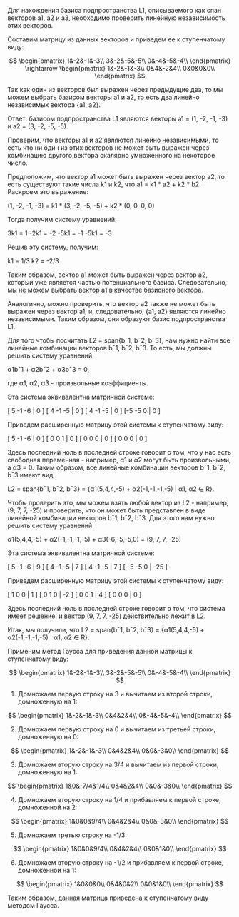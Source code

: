 Для нахождения базиса подпространства L1, описываемого как спан векторов a1, a2 и a3, необходимо проверить линейную независимость этих векторов.

Составим матрицу из данных векторов и приведем ее к ступенчатому виду:

$$
\begin{pmatrix}
1&-2&-1&-3\\
3&-2&-5&-5\\
0&-4&-5&-4\\
\end{pmatrix}
\rightarrow
\begin{pmatrix}
1&-2&-1&-3\\
0&4&-2&4\\
0&0&0&0\\
\end{pmatrix}
$$

Так как один из векторов был выражен через предыдущие два, то мы можем выбрать базисом векторы a1 и a2, то есть два линейно независимых вектора {a1, a2}.

Ответ: базисом подпространства L1 являются векторы a1 = (1, -2, -1, -3) и a2 = (3, -2, -5, -5).

Проверим, что векторы a1 и a2 являются линейно независимыми, то есть что ни один из этих векторов не может быть выражен через комбинацию другого вектора скалярно умноженного на некоторое число.

Предположим, что вектор a1 может быть выражен через вектор a2, то есть существуют такие числа k1 и k2, что a1 = k1 * a2 + k2 * b2. Раскроем это выражение:

(1, -2, -1, -3) = k1 * (3, -2, -5, -5) + k2 * (0, 0, 0, 0)

Тогда получим систему уравнений:

3k1 = 1
-2k1 = -2
-5k1 = -1
-5k1 = -3

Решив эту систему, получим:

k1 = 1/3
k2 = -2/3

Таким образом, вектор a1 может быть выражен через вектор a2, который уже является частью потенциального базиса. Следовательно, мы не можем выбрать вектор a1 в качестве базисного вектора.

Аналогично, можно проверить, что вектор a2 также не может быть выражен через вектор a1, и, следовательно, {a1, a2} являются линейно независимыми. Таким образом, они образуют базис подпространства L1.


Для того чтобы посчитать L2 = span{b¯1, b¯2, b¯3}, нам нужно найти все линейные комбинации векторов b¯1, b¯2, b¯3. То есть, мы должны решить систему уравнений:

α1b¯1 + α2b¯2 + α3b¯3 = 0,

где α1, α2, α3 - произвольные коэффициенты.

Эта система эквивалентна матричной системе:

[ 5  -1  -6 | 0 ]
[ 4  -1  -5 | 0 ]
[ 4  -1  -5 | 0 ]
[-5  -5   0 | 0 ]

Приведем расширенную матрицу этой системы к ступенчатому виду:

[ 5  -1  -6 | 0 ]
[ 0   0   1 | 0 ]
[ 0   0   0 | 0 ]
[ 0   0   0 | 0 ]

Здесь последний ноль в последней строке говорит о том, что у нас есть свободная переменная - например, α1 и α2 могут быть произвольными, а α3 = 0. Таким образом, все линейные комбинации векторов b¯1, b¯2, b¯3 имеют вид:

L2 = span{b¯1, b¯2, b¯3} = {α1(5,4,4,-5) + α2(-1,-1,-1,-5) | α1, α2 ∈ R}.

Чтобы проверить это, мы можем взять любой вектор из L2 - например, (9, 7, 7, -25) и проверить, что он может быть представлен в виде линейной комбинации векторов b¯1, b¯2, b¯3. Для этого нам нужно решить систему уравнений:

α1(5,4,4,-5) + α2(-1,-1,-1,-5) + α3(-6,-5,-5,0) = (9, 7, 7, -25)

Эта система эквивалентна матричной системе:

[  5  -1  -6 |  9 ]
[  4  -1  -5 |  7 ]
[  4  -1  -5 |  7 ]
[ -5  -5   0 | -25 ]

Приведем расширенную матрицу этой системы к ступенчатому виду:

[ 1  0  0 |  1 ]
[ 0  1  0 | -2 ]
[ 0  0  1 |  4 ]
[ 0  0  0 |  0 ]

Здесь последний ноль в последней строке говорит о том, что система имеет решение, и вектор (9, 7, 7, -25) действительно лежит в L2.

Итак, мы получили, что L2 = span{b¯1, b¯2, b¯3} = {α1(5,4,4,-5) + α2(-1,-1,-1,-5) | α1, α2 ∈ R}.



Применим метод Гаусса для приведения данной матрицы к ступенчатому виду:

$$
\begin{pmatrix}
1&-2&-1&-3\\
3&-2&-5&-5\\
0&-4&-5&-4\\
\end{pmatrix}
$$

1. Домножаем первую строку на 3 и вычитаем из второй строки, домноженную на 1:

$$
\begin{pmatrix}
1&-2&-1&-3\\
0&4&2&4\\
0&-4&-5&-4\\
\end{pmatrix}
$$

2. Домножаем первую строку на 0 и вычитаем из третьей строки, домноженную на 0:

$$
\begin{pmatrix}
1&-2&-1&-3\\
0&4&2&4\\
0&0&-3&0\\
\end{pmatrix}
$$

3. Домножаем вторую строку на 3/4 и вычитаем из первой строки, домноженную на 1:

$$
\begin{pmatrix}
1&0&-7/4&1/4\\
0&4&2&4\\
0&0&-3&0\\
\end{pmatrix}
$$

4. Домножаем вторую строку на 1/4 и прибавляем к первой строке, домноженной на 2:

$$
\begin{pmatrix}
1&0&0&9/4\\
0&4&2&4\\
0&0&-3&0\\
\end{pmatrix}
$$

5. Домножаем третью строку на -1/3:

$$
\begin{pmatrix}
1&0&0&9/4\\
0&4&2&4\\
0&0&1&0\\
\end{pmatrix}
$$

6. Домножаем вторую строку на -1/2 и прибавляем к первой строке, домноженной на 1:

$$
\begin{pmatrix}
1&0&0&0\\
0&4&0&2\\
0&0&1&0\\
\end{pmatrix}
$$

Таким образом, данная матрица приведена к ступенчатому виду методом Гаусса.
